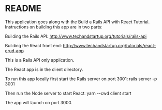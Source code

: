 # README

This application goes along with the Build a Rails API with React Tutorial. Instructions on building this app are in two parts:

Building the Rails API: http://www.techandstartup.org/tutorials/rails-api

Building the React front end: http://www.techandstartup.org/tutorials/react-crud-app

This is a Rails API only application.

The React app is in the client directory.

To run this app locally first start the Rails server on port 3001: rails server -p 3001

Then run the Node server to start React: yarn --cwd client start

The app will launch on port 3000.